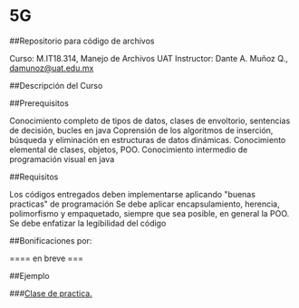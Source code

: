 5G
==

##Repositorio para código de archivos

Curso: M.IT18.314, Manejo de Archivos UAT
Instructor: Dante A. Muñoz Q., damunoz@uat.edu.mx

##Descripción del Curso


##Prerequisitos

Conocimiento completo de tipos de datos, clases de envoltorio, sentencias de decisión, bucles en java
Coprensión de los algoritmos de inserción, búsqueda y eliminación en estructuras de datos dinámicas.
Conocimiento elemental de clases, objetos, POO.
Conocimiento intermedio de programación visual en java

##Requisitos

Los códigos entregados deben implementarse aplicando "buenas practicas" de programación
Se debe aplicar encapsulamiento, herencia, polimorfismo y empaquetado, siempre que sea posible, en general la POO.
Se debe enfatizar la legibilidad del código

##Bonificaciones por:

==== en breve ===

##Ejemplo

###[Clase de practica.](https://github.com/ARCHIVOS-MIT18314/5G/blob/master/CRecord.java)
